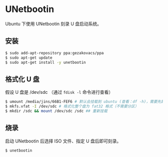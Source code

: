 # UNetbootin

Ubuntu 下使用 UNetbootin 刻录 U 盘启动系统。

## 安装

```bash
$ sudo add-apt-repository ppa:gezakovacs/ppa
$ sudo apt-get update
$ sudo apt-get install -y unetbootin
```

## 格式化 U 盘

假设 U 盘是 /dev/sdc （通过 `fdisk -l` 命令进行查看）

```bash
$ umount /media/jins/66B1-FEF6 # 默认会挂载到 ubuntu (查看：df -h)，需要先卸载掉
$ mkfs.vfat -I /dev/sdc # 格式化整个盘为 fat32 格式（不需要分区）
$ mkdir /sdc && mount /dev/sdc /sdc ## 重新挂载
```

## 烧录

启动 UNetbootin 后选择 ISO 文件、指定 U 盘后即可刻录。

```bash
$ unetbootin
```